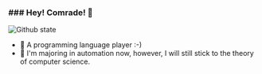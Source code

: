 ### ### Hey! Comrade! 👋

![Github state](https://github-readme-stats.vercel.app/api?username=JuYanYan)

- 🔭 A programming language player :-)
- 🌱 I'm majoring in automation now, however, I will still stick to the theory of computer science.

